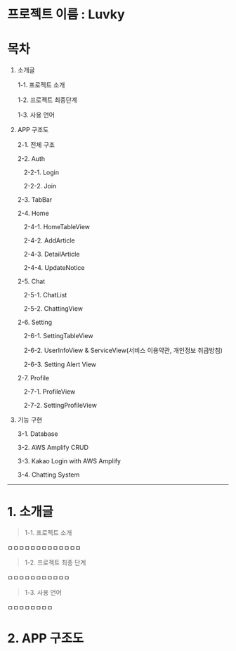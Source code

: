 # 프로젝트 이름 : Luvky

# 목차
1. 소개글

    1-1. 프로젝트 소개
   
    1-2. 프로젝트 최종단계
   
    1-3. 사용 언어

2. APP 구조도

    2-1. 전체 구조
   
    2-2. Auth
   
    &emsp;2-2-1. Login
   
    &emsp;2-2-2. Join
   
    2-3. TabBar

    2-4. Home
   
    &emsp;2-4-1. HomeTableView
   
    &emsp;2-4-2. AddArticle
   
    &emsp;2-4-3. DetailArticle
   
    &emsp;2-4-4. UpdateNotice

    2-5. Chat
   
    &emsp;2-5-1. ChatList
   
    &emsp;2-5-2. ChattingView

    2-6. Setting

    &emsp;2-6-1. SettingTableView

    &emsp;2-6-2. UserInfoView & ServiceView(서비스 이용약관, 개인정보 취급방침)
   
    &emsp;2-6-3. Setting Alert View

    2-7. Profile
   
    &emsp;2-7-1. ProfileView
   
    &emsp;2-7-2. SettingProfileView


3. 기능 구현

    3-1. Database

    3-2. AWS Amplify CRUD

    3-3. Kakao Login with AWS Amplify

    3-4. Chatting System





---


# 1. 소개글

> 1-1. 프로젝트 소개

ㅁㅁㅁㅁㅁㅁㅁㅁㅁㅁㅁㅁㅁ

> 1-2. 프로젝트 최종 단계

ㅁㅁㅁㅁㅁㅁㅁㅁㅁㅁㅁ

> 1-3. 사용 언어    

ㅁㅁㅁㅁㅁㅁㅁㅁ


# 2. APP 구조도




   




